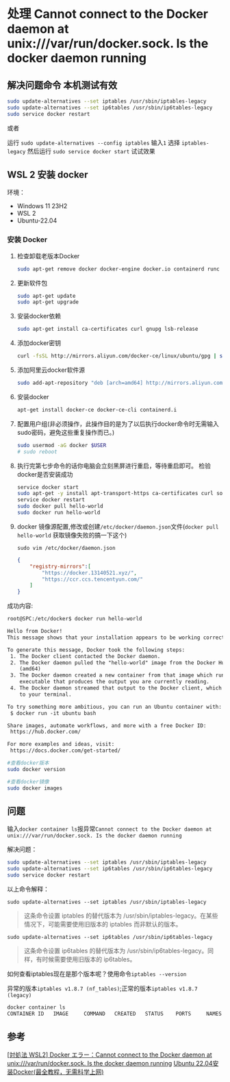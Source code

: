 # 处理 Cannot connect to the Docker daemon at unix:///var/run/docker.sock. Is the docker daemon running

## 解决问题命令 本机测试有效

```bash
sudo update-alternatives --set iptables /usr/sbin/iptables-legacy
sudo update-alternatives --set ip6tables /usr/sbin/ip6tables-legacy
sudo service docker restart
```

或者

运行 `sudo update-alternatives --config iptables`
输入`1` 选择 `iptables-legacy` 
然后运行 `sudo service docker start` 试试效果

## WSL 2 安装 docker

环境：

* Windows 11 23H2
* WSL 2
* Ubuntu-22.04

### 安装 Docker

1. 检查卸载老版本Docker

    ```bash
    sudo apt-get remove docker docker-engine docker.io containerd runc
    ```

2. 更新软件包

    ```bash
    sudo apt-get update
    sudo apt-get upgrade
    ```

3. 安装docker依赖

    ```bash
    sudo apt-get install ca-certificates curl gnupg lsb-release
    ```

4. 添加docker密钥

    ```bash
    curl -fsSL http://mirrors.aliyun.com/docker-ce/linux/ubuntu/gpg | sudo apt-key add -
    ```

5. 添加阿里云docker软件源

    ```bash
    sudo add-apt-repository "deb [arch=amd64] http://mirrors.aliyun.com/docker-ce/linux/ubuntu $(lsb_release -cs) stable"
    ```

6. 安装docker

    ```bash
    apt-get install docker-ce docker-ce-cli containerd.i
    ```

7. 配置用户组(非必须操作，此操作目的是为了以后执行docker命令时无需输入sudo密码，避免这些重复操作而已。)

    ```bash
    sudo usermod -aG docker $USER
    # sudo reboot
    ```

8. 执行完第七步命令的话你电脑会立刻黑屏进行重启，等待重启即可。 检验docker是否安装成功

    ```bash
    service docker start
    sudo apt-get -y install apt-transport-https ca-certificates curl software-properties-common
    service docker restart
    sudo docker pull hello-world
    sudo docker run hello-world
    ```

9. docker 镜像源配置,修改或创建`/etc/docker/daemon.json`文件(`docker pull hello-world` 获取镜像失败的搞一下这个)

    `sudo vim /etc/docker/daemon.json`

    ```json
    {
        "registry-mirrors":[
            "https://docker.13140521.xyz/",
            "https://ccr.ccs.tencentyun.com/"
        ]
    }
    ```

成功内容:

```txt
root@SPC:/etc/docker$ docker run hello-world

Hello from Docker!
This message shows that your installation appears to be working correctly.

To generate this message, Docker took the following steps:
 1. The Docker client contacted the Docker daemon.
 2. The Docker daemon pulled the "hello-world" image from the Docker Hub.
    (amd64)
 3. The Docker daemon created a new container from that image which runs the
    executable that produces the output you are currently reading.
 4. The Docker daemon streamed that output to the Docker client, which sent it
    to your terminal.

To try something more ambitious, you can run an Ubuntu container with:
 $ docker run -it ubuntu bash

Share images, automate workflows, and more with a free Docker ID:
 https://hub.docker.com/

For more examples and ideas, visit:
 https://docs.docker.com/get-started/

```

```bash
#查看docker版本
sudo docker version

#查看docker镜像 
sudo docker images
```

## 问题

输入`docker container ls`报异常`Cannot connect to the Docker daemon at unix:///var/run/docker.sock. Is the docker daemon running`

解决问题：

```bash
sudo update-alternatives --set iptables /usr/sbin/iptables-legacy
sudo update-alternatives --set ip6tables /usr/sbin/ip6tables-legacy
sudo service docker restart
```

以上命令解释：

`sudo update-alternatives --set iptables /usr/sbin/iptables-legacy`
>这条命令设置 iptables 的替代版本为 /usr/sbin/iptables-legacy。在某些情况下，可能需要使用旧版本的 iptables 而非默认的版本。

`sudo update-alternatives --set ip6tables /usr/sbin/ip6tables-legacy`
>这条命令设置 ip6tables 的替代版本为 /usr/sbin/ip6tables-legacy。同样，有时候需要使用旧版本的 ip6tables。

如何查看iptables现在是那个版本呢？使用命令`iptables --version`

异常的版本`iptables v1.8.7 (nf_tables)`;正常的版本`iptables v1.8.7 (legacy)`

```bash
docker container ls
CONTAINER ID   IMAGE     COMMAND   CREATED   STATUS    PORTS     NAMES
```

## 参考

[[対処法 WSL2] Docker エラー：Cannot connect to the Docker daemon at unix:///var/run/docker.sock. Is the docker daemon running](https://qiita.com/Yutto_924/items/b52efb6da9e9f5905a51)
[Ubuntu 22.04安装Docker(最全教程，无需科学上网)](https://blog.csdn.net/weixin_44355653/article/details/140267707)

